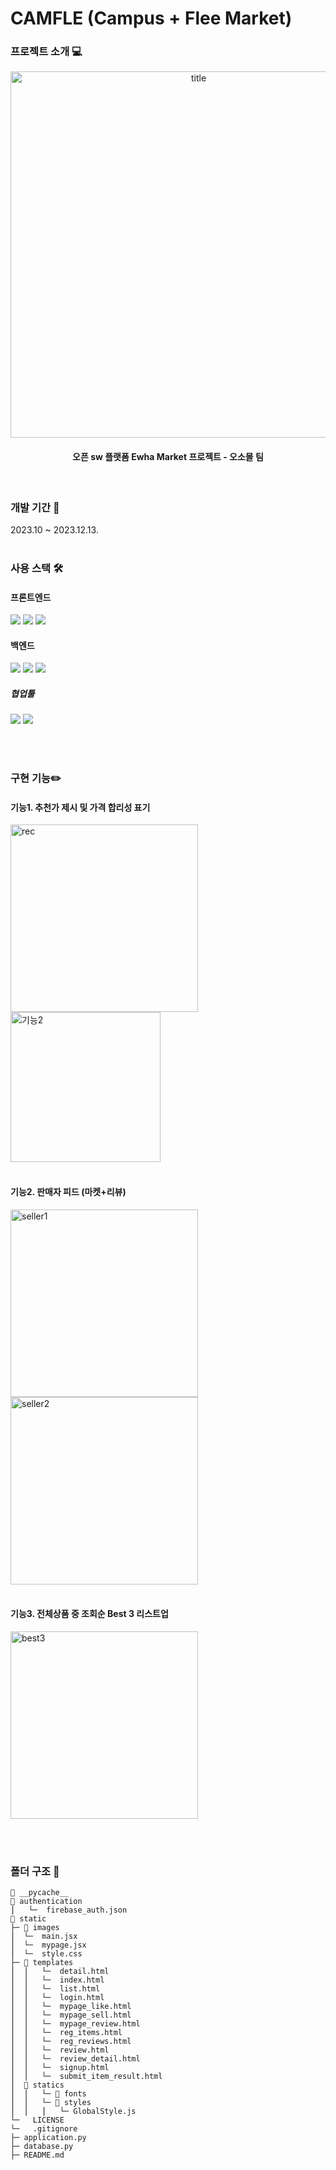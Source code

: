 # CAMFLE (Campus + Flee Market)

### 프로젝트 소개 💻
<p align="center">
  <img width="586" alt="title" src="https://github.com/Kim-Greeny/flask_project2023/assets/126451052/d598210c-7330-44e5-a5dd-ae0913addc75"><br/>
  <h4 align="center">오픈 sw 플랫폼 Ewha Market 프로젝트 - 오소몰 팀</h4>
</p>
 <br/>

### 개발 기간 📆
 2023.10 ~ 2023.12.13. 
 <br /><br />
 
### 사용 스택 🛠️
  #### 프론트엔드
  <img src="https://img.shields.io/badge/html5-E34F26?style=for-the-badge&logo=html5&logoColor=white"> <img src="https://img.shields.io/badge/css-1572B6?style=for-the-badge&logo=css3&logoColor=white"> <img src="https://img.shields.io/badge/javascript-F7DF1E?style=for-the-badge&logo=javascript&logoColor=black">

  #### 백엔드
  <img src="https://img.shields.io/badge/firebase-FFCA28?style=for-the-badge&logo=firebase&logoColor=white"> <img src="https://img.shields.io/badge/python-3776AB?style=for-the-badge&logo=python&logoColor=white"> <img src="https://img.shields.io/badge/flask-000000?style=for-the-badge&logo=flask&logoColor=white"> 

  ##### 협업툴
  <img src="https://img.shields.io/badge/github-181717?style=for-the-badge&logo=github&logoColor=white"> <img src="https://img.shields.io/badge/git-F05032?style=for-the-badge&logo=git&logoColor=white">
  
 <br /><br />

### 구현 기능✏️
#### 기능1. 추천가 제시 및 가격 합리성 표기
<img width="300" alt="rec" src="https://github.com/Kim-Greeny/flask_project2023/assets/126451052/4ab3e0dc-d508-4c87-89e9-2a7eb3049b77">
<img width="240" alt="기능2" src="https://github.com/Kim-Greeny/flask_project2023/assets/126451052/2cb0bfcc-c551-403f-89cc-53229a92bf76">
<br/><br/>

#### 기능2. 판매자 피드 (마켓+리뷰)
<img width="300" alt="seller1" src="https://github.com/Kim-Greeny/flask_project2023/assets/126451052/ec73b632-17ff-489f-8910-ea0cfc7d6e8c"> <img width="300" alt="seller2" src="https://github.com/Kim-Greeny/flask_project2023/assets/126451052/8854b913-a0d0-4ba9-ba7e-a69127fc3b18">
<br/><br/>

#### 기능3. 전체상품 중 조회순 Best 3 리스트업 <br/>
<img width="300" alt="best3" src="https://github.com/Kim-Greeny/flask_project2023/assets/126451052/6d2ef865-44df-497d-bd17-4f71fc0f7a15">

<br/><br/>

### 폴더 구조 📂
```
📂 __pycache__
📂 authentication
⎪   └─  firebase_auth.json
📂 static
├─ 📂 images
⎪  └─  main.jsx
⎪  └─  mypage.jsx
⎪  └─  style.css
├─ 📂 templates
⎪  ⎪   └─  detail.html
⎪  ⎪   └─  index.html
⎪  ⎪   └─  list.html
⎪  ⎪   └─  login.html
⎪  ⎪   └─  mypage_like.html
⎪  ⎪   └─  mypage_sell.html
⎪  ⎪   └─  mypage_review.html
⎪  ⎪   └─  reg_items.html
⎪  ⎪   └─  reg_reviews.html
⎪  ⎪   └─  review.html
⎪  ⎪   └─  review_detail.html
⎪  ⎪   └─  signup.html
⎪  ⎪   └─  submit_item_result.html
⎪  📂 statics 
⎪  ⎪   └─ 📂 fonts
⎪  ⎪   └─ 📂 styles          
⎪  ⎪   ⎪   └─ GlobalStyle.js
└─   LICENSE               
└─   .gitignore
├─ application.py
├─ database.py
├─ README.md
```



